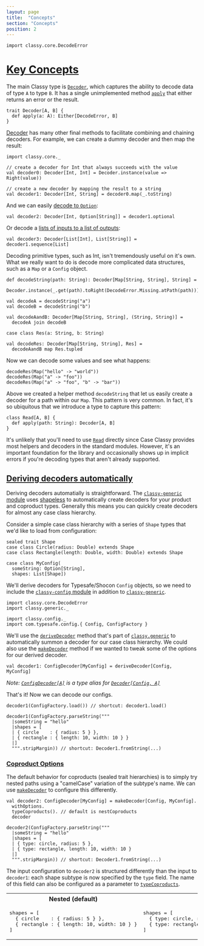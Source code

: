 ```yaml
---
layout: page
title:  "Concepts"
section: "Concepts"
position: 2
---
```


```tut:invisible
import classy.core.DecodeError
```

# <a name="key-concepts" class="anchor" href="#key-concepts">Key Concepts</a>

The main Classy type is [`Decoder`][Decoder], which
captures the ability to decode data of type `A` to type `B`. It has a
single unimplemented method [`apply`][Decoder.apply] that either returns an error or
the result.

```tut:silent
trait Decoder[A, B] {
  def apply(a: A): Either[DecodeError, B]
}
```

[Decoder][Decoder] has many other final methods to facilitate combining and
chaining decoders. For example, we can create a dummy decoder and
then map the result:

```tut:reset:invisible
import classy.core._
```

```tut:silent
// create a decoder for Int that always succeeds with the value
val decoder0: Decoder[Int, Int] = Decoder.instance(value => Right(value))

// create a new decoder by mapping the result to a string
val decoder1: Decoder[Int, String] = decoder0.map(_.toString)
```

And we can easily [decode to `Option`][Decoder.optional]:

```tut:silent
val decoder2: Decoder[Int, Option[String]] = decoder1.optional
```

Or decode a [lists of inputs to a list of outputs][Decoder.sequence]:

```tut:silent
val decoder3: Decoder[List[Int], List[String]] = decoder1.sequence[List]
```

Decoding primitive types, such as Int, isn't tremendously useful on it's own.
What we really want to do is decode more complicated data structures, such as
a `Map` or a `Config` object.

```tut:silent
def decodeString(path: String): Decoder[Map[String, String], String] =
  Decoder.instance(_.get(path).toRight(DecodeError.Missing.atPath(path)))

val decodeA = decodeString("a")
val decodeB = decodeString("b")

val decodeAandB: Decoder[Map[String, String], (String, String)] =
  decodeA join decodeB

case class Res(a: String, b: String)

val decodeRes: Decoder[Map[String, String], Res] =
  decodeAandB map Res.tupled
```

Now we can decode some values and see what happens:

```tut
decodeRes(Map("hello" -> "world"))
decodeRes(Map("a" -> "foo"))
decodeRes(Map("a" -> "foo", "b" -> "bar"))
```

Above we created a helper method `decodeString` that let us easily create
a decoder for a path within our `Map`. This pattern is very common. In fact,
it's so ubiquitous that we introduce a type to capture this pattern:

```tut:silent:fail
class Read[A, B] {
  def apply(path: String): Decoder[A, B]
}
```

It's unlikely that you'll need to
use [`Read`][Read] directly since Case Classy
provides most helpers and decoders in the standard modules.  However,
it's an important foundation for the library and occasionally shows up
in implicit errors if you're decoding types that aren't already
supported.

## <a name="derived-decoders" class="anchor" href="#derived-decoders">Deriving decoders automatically</a>

Deriving decoders automatially is straightforward.
The [`classy-generic` module][modules] uses
[shapeless](https://github.com/milessabin/shapeless) to
automatically create decoders for your product and coproduct types.
Generally this means you can quickly create decoders for almost any
case class hierarchy.

Consider a simple case class hierarchy with a series of `Shape` types
that we'd like to load from configuration:

```tut:silent
sealed trait Shape
case class Circle(radius: Double) extends Shape
case class Rectangle(length: Double, width: Double) extends Shape

case class MyConfig(
  someString: Option[String],
  shapes: List[Shape])
```

We'll derive decoders for Typesafe/Shocon `Config` objects, so we need
to include the [`classy-config` module][modules] in addition to
[`classy-generic`][modules].

```tut:silent
import classy.core.DecodeError
import classy.generic._

import classy.config._
import com.typesafe.config.{ Config, ConfigFactory }
```

We'll use the [`deriveDecoder`][deriveDecoder] method that's part
of [`classy.generic`][classy.generic] to automatically summon a
decoder for our case class hierarchy. We could also use
the [`makeDecoder`][makeDecoder] method if we wanted to tweak some of
the options for our derived decoder.

```tut:silent
val decoder1: ConfigDecoder[MyConfig] = deriveDecoder[Config, MyConfig]
```

*Note: [`ConfigDecoder[A]`][ConfigDecoder] is a type alias for [`Decoder[Config, A]`][Decoder]*

That's it! Now we can decode our configs.

```tut:book
decoder1(ConfigFactory.load()) // shortcut: decoder1.load()

decoder1(ConfigFactory.parseString("""
  |someString = "hello"
  |shapes = [
  | { circle    : { radius: 5 } },
  | { rectangle : { length: 10, width: 10 } }
  |]
  """.stripMargin)) // shortcut: Decoder1.fromString(...)
```

### <a name="coproduct-options" class="anchor" href="#coproduct-options">Coproduct Options</a>

The default behavior for coproducts (sealed trait hierarchies) is to
simply try nested paths using a "camelCase" variation of the subtype's name.
We can use [`makeDecoder`][makeDecoder] to configure this differently.

```tut:silent
val decoder2: ConfigDecoder[MyConfig] = makeDecoder[Config, MyConfig].
  withOptions.
  typeCoproducts(). // default is nestCoproducts
  decoder
```
```tut:book
decoder2(ConfigFactory.parseString("""
  |someString = "hello"
  |shapes = [
  | { type: circle, radius: 5 },
  | { type: rectangle, length: 10, width: 10 }
  |]
  """.stripMargin)) // shortcut: Decoder1.fromString(...)
```

The input configuration to `decoder2` is structured differently than
the input to `decoder1`: each shape subtype is now specified by the
`type` field. The name of this field can also be configured as a
parameter to [`typeCoproducts`][MkDecoderWithOptions.typeCoproducts].

<table style="width:100%">
  <tr>
    <th>Nested (default)</th>
    <th>Typed</th>
  </tr>
  <tr>
    <td>
<pre>shapes = [
  { circle    : { radius: 5 } },
  { rectangle : { length: 10, width: 10 } }
]</pre>
    </td>
    <td>
<pre>shapes = [
  { type: circle, radius: 5 },
  { type: rectangle, length: 10, width: 10 }
]</pre>
    </td>
  </tr>
</table>

[Decoder]: api/classy/core/Decoder.html
[Decoder.apply]: api/classy/core/Decoder.html#apply(a:A):scala.util.Either[classy.core.DecodeError,B]
[Decoder.optional]: api/classy/core/Decoder.html#optional:classy.core.Decoder[A,Option[B]]
[Decoder.sequence]: api/classy/core/Decoder.html#sequence[F[_]](implicitFt:classy.core.wheel.Traversable[F],implicitFi:classy.core.wheel.Indexed[F]):classy.core.Decoder[F[A],F[B]]
[Read]: api/classy/core/Read.html
[modules]: index.html#modules
[classy.generic]: api/classy/generic/
[deriveDecoder]: api/classy/generic/index.html#deriveDecoder[A,B](implicitev:classy.generic.derive.MkDecoder[A,B]):classy.core.Decoder[A,B]
[makeDecoder]: api/classy/generic/index.html#makeDecoder[A,B](implicitev:classy.generic.derive.MkDecoder[A,B]):classy.generic.derive.MkDecoder[A,B]
[MkDecoderWithOptions.typeCoproducts]: api/classy/generic/derive/MkDecoderWithOptions.html#typeCoproducts(fieldName:String,naming:classy.generic.derive.NamingStrategy):classy.generic.derive.MkDecoderWithOptions[A,B]
[ConfigDecoder]: api/classy/config/index.html#ConfigDecoder[A]=classy.core.Decoder[com.typesafe.config.Config,A]
